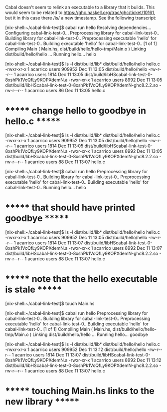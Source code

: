 Cabal doesn't seem to relink an executable to a library that it builds. This would seem to be
related to https://ghc.haskell.org/trac/ghc/ticket/10161, but it in this case there /is/ a new
timestamp. See the following transcript:

[nix-shell:~/cabal-link-test]$ cabal run hello
Resolving dependencies...
Configuring cabal-link-test-0...
Preprocessing library for cabal-link-test-0..
Building library for cabal-link-test-0..
Preprocessing executable 'hello' for cabal-link-test-0..
Building executable 'hello' for cabal-link-test-0..
[1 of 1] Compiling Main             ( Main.hs, dist/build/hello/hello-tmp/Main.o )
Linking dist/build/hello/hello ...
Running hello...
hello

[nix-shell:~/cabal-link-test]$ ls -l dist/build/lib* dist/build/hello/hello hello.c
-rwxr-xr-x 1 acarrico users 909952 Dec 11 13:05 dist/build/hello/hello
-rw-r--r-- 1 acarrico users   1814 Dec 11 13:05 dist/build/libHScabal-link-test-0-8xshPk1VcQfLy9KOPXdemN.a
-rwxr-xr-x 1 acarrico users   8992 Dec 11 13:05 dist/build/libHScabal-link-test-0-8xshPk1VcQfLy9KOPXdemN-ghc8.2.2.so
-rw-r--r-- 1 acarrico users     86 Dec 11 13:05 hello.c

# ***** change hello to goodbye in hello.c *****

[nix-shell:~/cabal-link-test]$ ls -l dist/build/lib* dist/build/hello/hello hello.c
-rwxr-xr-x 1 acarrico users 909952 Dec 11 13:05 dist/build/hello/hello
-rw-r--r-- 1 acarrico users   1814 Dec 11 13:05 dist/build/libHScabal-link-test-0-8xshPk1VcQfLy9KOPXdemN.a
-rwxr-xr-x 1 acarrico users   8992 Dec 11 13:05 dist/build/libHScabal-link-test-0-8xshPk1VcQfLy9KOPXdemN-ghc8.2.2.so
-rw-r--r-- 1 acarrico users     88 Dec 11 13:07 hello.c

[nix-shell:~/cabal-link-test]$ cabal run hello
Preprocessing library for cabal-link-test-0..
Building library for cabal-link-test-0..
Preprocessing executable 'hello' for cabal-link-test-0..
Building executable 'hello' for cabal-link-test-0..
Running hello...
hello

# ***** that should have printed goodbye *****

[nix-shell:~/cabal-link-test]$ ls -l dist/build/lib* dist/build/hello/hello hello.c
-rwxr-xr-x 1 acarrico users 909952 Dec 11 13:05 dist/build/hello/hello
-rw-r--r-- 1 acarrico users   1814 Dec 11 13:07 dist/build/libHScabal-link-test-0-8xshPk1VcQfLy9KOPXdemN.a
-rwxr-xr-x 1 acarrico users   8992 Dec 11 13:07 dist/build/libHScabal-link-test-0-8xshPk1VcQfLy9KOPXdemN-ghc8.2.2.so
-rw-r--r-- 1 acarrico users     88 Dec 11 13:07 hello.c

# ***** note that the hello executable is stale *****

[nix-shell:~/cabal-link-test]$ touch Main.hs

[nix-shell:~/cabal-link-test]$ cabal run hello
Preprocessing library for cabal-link-test-0..
Building library for cabal-link-test-0..
Preprocessing executable 'hello' for cabal-link-test-0..
Building executable 'hello' for cabal-link-test-0..
[1 of 1] Compiling Main             ( Main.hs, dist/build/hello/hello-tmp/Main.o )
Linking dist/build/hello/hello ...
Running hello...
goodbye

[nix-shell:~/cabal-link-test]$ ls -l dist/build/lib* dist/build/hello/hello hello.c
-rwxr-xr-x 1 acarrico users 909952 Dec 11 13:12 dist/build/hello/hello
-rw-r--r-- 1 acarrico users   1814 Dec 11 13:07 dist/build/libHScabal-link-test-0-8xshPk1VcQfLy9KOPXdemN.a
-rwxr-xr-x 1 acarrico users   8992 Dec 11 13:12 dist/build/libHScabal-link-test-0-8xshPk1VcQfLy9KOPXdemN-ghc8.2.2.so
-rw-r--r-- 1 acarrico users     88 Dec 11 13:07 hello.c

# ***** touching Main.hs links to the new library *****
